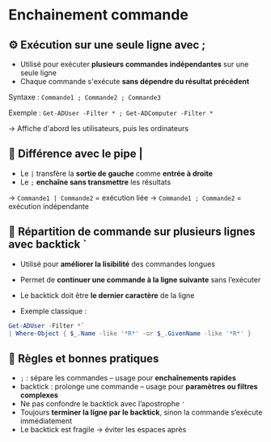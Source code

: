 # Enchainement commande

## ⚙️ **Exécution sur une seule ligne avec ;**

- Utilisé pour exécuter **plusieurs commandes indépendantes** sur une seule ligne
- Chaque commande s'exécute **sans dépendre du résultat précédent**

Syntaxe : `Commande1 ; Commande2 ; Commande3`

Exemple : `Get-ADUser -Filter * ; Get-ADComputer -Filter *`

→ Affiche d'abord les utilisateurs, puis les ordinateurs

## 🔁 **Différence avec le pipe |**

- Le `|` transfère la **sortie de gauche** comme **entrée à droite**
- Le `;` **enchaîne sans transmettre** les résultats

→ `Commande1 | Commande2` = exécution liée
→ `Commande1 ; Commande2` = exécution indépendante



## 🧩 **Répartition de commande sur plusieurs lignes avec backtick `**

- Utilisé pour **améliorer la lisibilité** des commandes longues
- Permet de **continuer une commande à la ligne suivante** sans l’exécuter
- Le backtick doit être **le dernier caractère** de la ligne

- Exemple classique :
```powershell
Get-ADUser -Filter *`
| Where-Object { $_.Name -like '*R*' -or $_.GivenName -like '*R*' }
```



## 🧠 **Règles et bonnes pratiques**

- `;` : sépare les commandes – usage pour **enchaînements rapides**
- backtick : prolonge une commande – usage pour **paramètres ou filtres complexes**
- Ne pas confondre le backtick avec l’apostrophe `'`
- Toujours **terminer la ligne par le backtick**, sinon la commande s’exécute immédiatement
- Le backtick est fragile → éviter les espaces après

